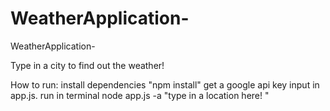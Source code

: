 # WeatherApplication-

WeatherApplication-

Type in a city to find out the weather!

How to run:
  install dependencies "npm install"
  get a google api key input in app.js.
  run in terminal node app.js -a "type in a location here! "


